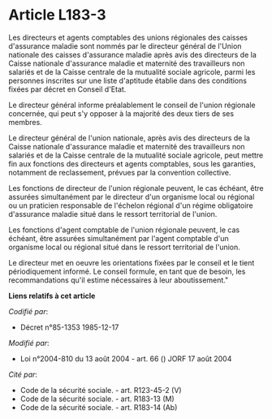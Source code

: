 # Article L183-3

Les directeurs et agents comptables des unions régionales des caisses d'assurance maladie sont nommés par le directeur
général de l'Union nationale des caisses d'assurance maladie après avis des directeurs de la Caisse nationale d'assurance
maladie et maternité des travailleurs non salariés et de la Caisse centrale de la mutualité sociale agricole, parmi les
personnes inscrites sur une liste d'aptitude établie dans des conditions fixées par décret en Conseil d'Etat.

Le directeur général informe préalablement le conseil de l'union régionale concernée, qui peut s'y opposer à la majorité des
deux tiers de ses membres.

Le directeur général de l'union nationale, après avis des directeurs de la Caisse nationale d'assurance maladie et maternité
des travailleurs non salariés et de la Caisse centrale de la mutualité sociale agricole, peut mettre fin aux fonctions des
directeurs et agents comptables, sous les garanties, notamment de reclassement, prévues par la convention collective.

Les fonctions de directeur de l'union régionale peuvent, le cas échéant, être assurées simultanément par le directeur d'un
organisme local ou régional ou un praticien responsable de l'échelon régional d'un régime obligatoire d'assurance maladie
situé dans le ressort territorial de l'union.

Les fonctions d'agent comptable de l'union régionale peuvent, le cas échéant, être assurées simultanément par l'agent
comptable d'un organisme local ou régional situé dans le ressort territorial de l'union.

Le directeur met en oeuvre les orientations fixées par le conseil et le tient périodiquement informé. Le conseil formule, en
tant que de besoin, les recommandations qu'il estime nécessaires à leur aboutissement."

**Liens relatifs à cet article**

_Codifié par_:

  - Décret n°85-1353 1985-12-17

_Modifié par_:

  - Loi n°2004-810 du 13 août 2004 - art. 66 () JORF 17 août 2004

_Cité par_:

  - Code de la sécurité sociale. - art. R123-45-2 (V)
  - Code de la sécurité sociale. - art. R183-13 (M)
  - Code de la sécurité sociale. - art. R183-14 (Ab)
